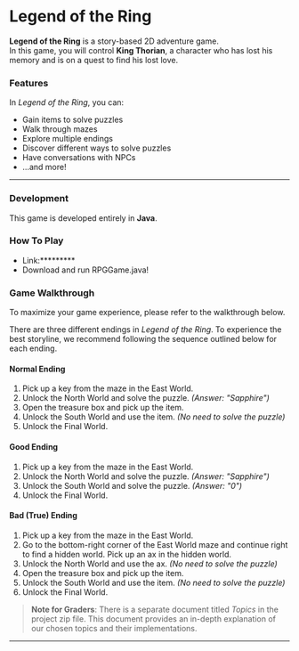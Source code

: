 # Legend of the Ring

**Legend of the Ring** is a story-based 2D adventure game.  
In this game, you will control **King Thorian**, a character who has lost his memory and is on a quest to find his lost love.

### Features
In *Legend of the Ring*, you can:
- Gain items to solve puzzles
- Walk through mazes
- Explore multiple endings
- Discover different ways to solve puzzles
- Have conversations with NPCs
- …and more!

---

### Development
This game is developed entirely in **Java**.

### How To Play
- Link:*********
- Download and run RPGGame.java!

### Game Walkthrough
To maximize your game experience, please refer to the walkthrough below.


There are three different endings in *Legend of the Ring*. To experience the best storyline, we recommend following the sequence outlined below for each ending.

#### Normal Ending
1. Pick up a key from the maze in the East World.
2. Unlock the North World and solve the puzzle. *(Answer: "Sapphire")*
3. Open the treasure box and pick up the item.
4. Unlock the South World and use the item. *(No need to solve the puzzle)*
5. Unlock the Final World.

#### Good Ending
1. Pick up a key from the maze in the East World.
2. Unlock the North World and solve the puzzle. *(Answer: "Sapphire")*
3. Unlock the South World and solve the puzzle. *(Answer: "0")*
4. Unlock the Final World.

#### Bad (True) Ending
1. Pick up a key from the maze in the East World.
2. Go to the bottom-right corner of the East World maze and continue right to find a hidden world. Pick up an ax in the hidden world.
3. Unlock the North World and use the ax. *(No need to solve the puzzle)*
4. Open the treasure box and pick up the item.
5. Unlock the South World and use the item. *(No need to solve the puzzle)*
6. Unlock the Final World.


> **Note for Graders**: There is a separate document titled *Topics* in the project zip file. This document provides an in-depth explanation of our chosen topics and their implementations.

---
